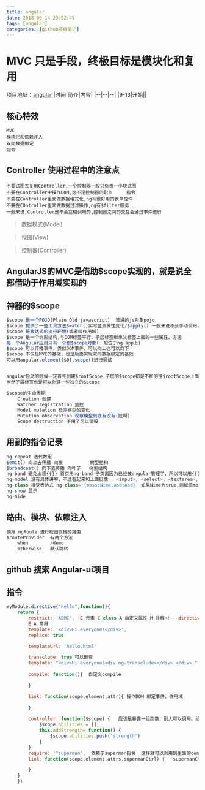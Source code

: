 ```yaml
---
title: angular
date: 2018-09-14 23:52:49
tags: [angular]
categories: [github项目笔记]
---
```


# MVC 只是手段，终极目标是模块化和复用
项目地址：[angular](https://github.com/DemoorBug/angular)
|时间|简介|内容|
|--|--|--|
|9-13|开始||
<!-- more -->
## 核心特效
```
MVC
模块化和依赖注入
双向数据绑定
指令
```

## Controller 使用过程中的注意点
```
不要试图去复用Controller,一个控制器一般只负责一小块试图
不要在Controller中操作DOM,这不是控制器的职责     指令
不要在Controller里面做数据格式化,ng有很好用的表单控件
不要在COntroller里面做数据过滤操作,ng有$filter服务
一般来说,Controller是不会互相调用的,控制器之间的交互会通过事件进行
```

> 数据模式(Model)

> 视图(View)

> 控制器(Controller)

## AngularJS的MVC是借助$scope实现的，就是说全部借助于作用域实现的

## 神器的$scope
```javascript
$scope 是一个POJO(Plain Old javascript)  普通的js对象pojo
$scope 提供了一些工具方法$watch()实时监测属性变化/$apply() 一般来说不会手动调用，它会帮我们在内部监控这些属性的实时变化
$scope 是表达式的执行环境(或者叫作用域)
$scope 是一个树形结构,与DOM标签平行，子层标签继承父标签上面的一些属性，方法
每一个Angular应用只有一个根$scope对象(一般位于ng-app上)
$scope 可以传播事件，类似DOM事件，可以向上也可以向下
$scope 不仅是MVC的基础，也是后面实现双向数据绑定的基础
可以用angular.element($0).scope()进行调试


angular启动的时候一定首先创建$rootScope,子层的$scope都是不断的往$rootScope上面添加的
当然子层标签也是可以创建一些独立的$scope

$scope的生命周期
    Creation 创建
    Watcher registration 监控
    Model mutation 检测模型的变化
    Mutation observation 观察模型到底有没有(脏啊) 
    Scope destruction 不用了可以销毁
```

## 用到的指令记录
```javascript
ng-repeat 迭代数组
$emit() 向上去传播 向根          树型结构
$broadcast() 向下去传播 向叶子   树型结构
ng-band 避免出现{{}} 首页用ng-band 子页面因为已经被angular管理了，所以可以用{{}}
ng-model 没有具体讲解，不过看起来和上面挺像   <input>, <select>, <textarea>, 元素支持该指令。
ng-class 接受表达式 ng-class='{moss:Nime,asd:Asd}' 如果Nime为true,则赋值moss
ng-show 显示
ng-hide
```

## 路由、模块、依赖注入
```javascript
使用 ngRoute 进行视图直接的路由
$routeProvider  有两个方法
    when        /demo
    otherwise   默认跳转

```

## github 搜索  Angular-ui项目

## 指令
```javascript
myModule.directive("hello",function(){
    return {
        restrict: 'AEMC',  E 元素 C class A 自定义属性 M 注释<!-- directive:hello --> 注意两边有空格   
        E A 常用
        template: '<div>Hi everyone!</div>',
        replace: true

        templateUrl: 'hello.html'

        transclude: true 可以嵌套
        template: "<div>Hi everyone!<div ng-transclude></div> </div> "
 
        compile: function(){  自定义compile

        }

        link: function(scope,element,attr){ 操作DOM 绑定事件，作用域
            
        }

        controller: function($scope) {   应该是暴露一组函数，别人可以调用。给外部调用
            $scope.abilities = [];
            this.addStrength= function() {
                $scope.abilities.push('strength')
            }
        }
        require: '^superman',  依赖于superman指令  这样就可以调用到里面的controller
        link: function(scope,element,attrs,supermanCtrl) {   supermanCtrl 就可以调用到依赖superman指令暴露出的controller函数

        }
    }
    })
```